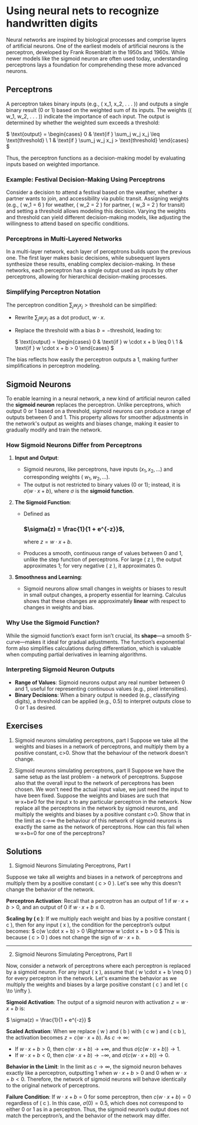 # Using neural nets to recognize handwritten digits

Neural networks are inspired by biological processes and comprise layers of artificial neurons. One of the earliest models of artificial neurons is the perceptron, developed by Frank Rosenblatt in the 1950s and 1960s. While newer models like the sigmoid neuron are often used today, understanding perceptrons lays a foundation for comprehending these more advanced neurons.

## Perceptrons

A perceptron takes binary inputs (e.g., \( x_1, x_2, . . . \)) and outputs a single binary result (0 or 1) based on the weighted sum of its inputs. The weights (\( w_1, w_2, . . . \)) indicate the importance of each input. The output is determined by whether the weighted sum exceeds a threshold:

$
\text{output} = \begin{cases}
0 & \text{if } \sum_j w_j x_j \leq \text{threshold} \\
1 & \text{if } \sum_j w_j x_j > \text{threshold}
\end{cases}
$

Thus, the perceptron functions as a decision-making model by evaluating inputs based on weighted importance.

### Example: Festival Decision-Making Using Perceptrons

Consider a decision to attend a festival based on the weather, whether a partner wants to join, and accessibility via public transit. Assigning weights (e.g., \( w_1 = 6 \) for weather, \( w_2 = 2 \) for partner, \( w_3 = 2 \) for transit) and setting a threshold allows modeling this decision. Varying the weights and threshold can yield different decision-making models, like adjusting the willingness to attend based on specific conditions.

### Perceptrons in Multi-Layered Networks

In a multi-layer network, each layer of perceptrons builds upon the previous one. The first layer makes basic decisions, while subsequent layers synthesize these results, enabling complex decision-making. In these networks, each perceptron has a single output used as inputs by other perceptrons, allowing for hierarchical decision-making processes.

### Simplifying Perceptron Notation

The perceptron condition
$\sum_j w_j x_j > \text{threshold}$
can be simplified:

- Rewrite $\sum_j w_j x_j$ as a dot product, $w \cdot x$.
- Replace the threshold with a bias $b = -\text{threshold}$, leading to:

  $
  \text{output} = \begin{cases}
  0 & \text{if } w \cdot x + b \leq 0 \\
  1 & \text{if } w \cdot x + b > 0
  \end{cases}
  $

The bias reflects how easily the perceptron outputs a 1, making further simplifications in perceptron modeling.

## Sigmoid Neurons

To enable learning in a neural network, a new kind of artificial neuron called the **sigmoid neuron** replaces the perceptron. Unlike perceptrons, which output 0 or 1 based on a threshold, sigmoid neurons can produce a range of outputs between 0 and 1. This property allows for smoother adjustments in the network's output as weights and biases change, making it easier to gradually modify and train the network.

### How Sigmoid Neurons Differ from Perceptrons

1. **Input and Output**:

   - Sigmoid neurons, like perceptrons, have inputs ($x_1, x_2, \ldots$) and corresponding weights ( $w_1, w_2, \ldots$).
   - The output is not restricted to binary values (0 or 1); instead, it is $\sigma(w \cdot x + b)$, where $\sigma$ is the **sigmoid function**.

2. **The Sigmoid Function**:

   - Defined as

     ### $\sigma(z) = \frac{1}{1 + e^{-z}}$,

     where $z = w \cdot x + b$.

   - Produces a smooth, continuous range of values between 0 and 1, unlike the step function of perceptrons. For large \( z \), the output approximates 1; for very negative \( z \), it approximates 0.

3. **Smoothness and Learning**:
   - Sigmoid neurons allow small changes in weights or biases to result in small output changes, a property essential for learning. Calculus shows that these changes are approximately **linear** with respect to changes in weights and bias.

### Why Use the Sigmoid Function?

While the sigmoid function’s exact form isn’t crucial, its **shape**—a smooth S-curve—makes it ideal for gradual adjustments. The function’s exponential form also simplifies calculations during differentiation, which is valuable when computing partial derivatives in learning algorithms.

### Interpreting Sigmoid Neuron Outputs

- **Range of Values**: Sigmoid neurons output any real number between 0 and 1, useful for representing continuous values (e.g., pixel intensities).
- **Binary Decisions**: When a binary output is needed (e.g., classifying digits), a threshold can be applied (e.g., 0.5) to interpret outputs close to 0 or 1 as desired.

## Exercises

1. Sigmoid neurons simulating perceptrons, part I
   Suppose we take all the weights and biases in a network of perceptrons, and multiply them by a positive constant, c>0. Show that the behaviour of the network doesn't change.

2. Sigmoid neurons simulating perceptrons, part II
   Suppose we have the same setup as the last problem - a network of perceptrons. Suppose also that the overall input to the network of perceptrons has been chosen. We won't need the actual input value, we just need the input to have been fixed. Suppose the weights and biases are such that w⋅x+b≠0 for the input x to any particular perceptron in the network. Now replace all the perceptrons in the network by sigmoid neurons, and multiply the weights and biases by a positive constant c>0. Show that in the limit as c→∞ the behaviour of this network of sigmoid neurons is exactly the same as the network of perceptrons. How can this fail when w⋅x+b=0 for one of the perceptrons?

## Solutions

1. Sigmoid Neurons Simulating Perceptrons, Part I

Suppose we take all weights and biases in a network of perceptrons and multiply them by a positive constant \( c > 0 \). Let's see why this doesn't change the behavior of the network.

**Perceptron Activation**: Recall that a perceptron has an output of 1 if $w \cdot x + b > 0$, and an output of 0 if $w \cdot x + b \leq 0$.

**Scaling by \( c \)**: If we multiply each weight and bias by a positive constant \( c \), then for any input \( x \), the condition for the perceptron’s output becomes:
$
    c(w \cdot x + b) > 0 \Rightarrow w \cdot x + b > 0
    $
    This is because \( c > 0 \) does not change the sign of $w \cdot x + b$.

---

2. Sigmoid Neurons Simulating Perceptrons, Part II

Now, consider a network of perceptrons where each perceptron is replaced by a sigmoid neuron. For any input \( x \), assume that \( w \cdot x + b \neq 0 \) for every perceptron in the network. Let's examine the behavior as we multiply the weights and biases by a large positive constant \( c \) and let \( c \to \infty \).

**Sigmoid Activation**: The output of a sigmoid neuron with activation $z = w \cdot x + b$ is:

$
\sigma(z) = \frac{1}{1 + e^{-z}}
$

**Scaled Activation**: When we replace \( w \) and \( b \) with \( c w \) and \( c b \), the activation becomes $z = c(w \cdot x + b)$. As $c \to \infty$:

- If $w \cdot x + b > 0$, then $c(w \cdot x + b) \to +\infty$, and thus $\sigma(c(w \cdot x + b)) \to 1$.
- If $w \cdot x + b < 0$, then $c(w \cdot x + b) \to -\infty$, and $\sigma(c(w \cdot x + b)) \to 0$.

**Behavior in the Limit**: In the limit as $c \to \infty$, the sigmoid neuron behaves exactly like a perceptron, outputting 1 when $w \cdot x + b > 0$ and 0 when $w \cdot x + b < 0$. Therefore, the network of sigmoid neurons will behave identically to the original network of perceptrons.

**Failure Condition**: If $w \cdot x + b = 0$ for some perceptron, then $c(w \cdot x + b) = 0$ regardless of \( c \). In this case, $\sigma(0) = 0.5$, which does not correspond to either 0 or 1 as in a perceptron. Thus, the sigmoid neuron’s output does not match the perceptron’s, and the behavior of the network may differ.
